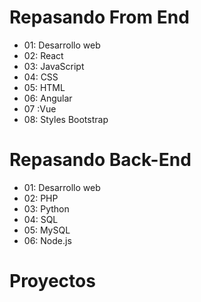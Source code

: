 # Repasando From End
- 01: Desarrollo web
- 02: React
- 03: JavaScript
- 04: CSS
- 05: HTML
- 06: Angular
- 07 :Vue
- 08: Styles Bootstrap


# Repasando Back-End
- 01: Desarrollo web
- 02: PHP
- 03: Python
- 04: SQL
- 05: MySQL
- 06: Node.js


# Proyectos
